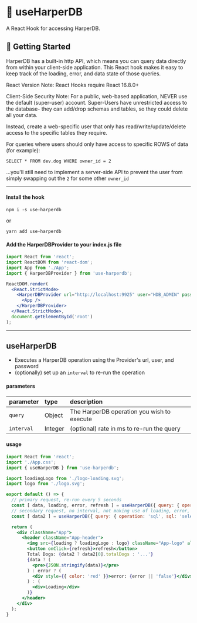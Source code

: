 # 🧰 useHarperDB

A React Hook for accessing HarperDB.

## 🚀 Getting Started

HarperDB has a built-in http API, which means you can query data directly from within your client-side application. This React hook makes it easy to keep track of the loading, error, and data state of those queries.

React Version Note: React Hooks require React 16.8.0+

Client-Side Security Note: For a public, web-based application, NEVER use the default (super-user) account. Super-Users have unrestricted access to the database- they can add/drop schemas and tables, so they could delete all your data.

Instead, create a web-specific user that only has read/write/update/delete access to the specific tables they require.

For queries where users should only have access to specific ROWS of data (for example):

`SELECT * FROM dev.dog WHERE owner_id = 2`

...you'll still need to implement a server-side API to prevent the user from simply swapping out the `2` for some other `owner_id`

---

#### Install the hook
```
npm i -s use-harperdb
```
or
```
yarn add use-harperdb
```

#### Add the HarperDBProvider to your index.js file
```jsx
import React from 'react';
import ReactDOM from 'react-dom';
import App from './App';
import { HarperDBProvider } from 'use-harperdb';

ReactDOM.render(
  <React.StrictMode>
    <HarperDBProvider url="http://localhost:9925" user="HDB_ADMIN" password="password">
      <App />
    </HarperDBProvider>
  </React.StrictMode>,
  document.getElementById('root')
);
```

---

## useHarperDB
- Executes a HarperDB operation using the Provider's url, user, and password
- (optionally) set up an `interval` to re-run the operation


#### parameters
| parameter | type | description |
|:---|:---|:---|
|`query` | Object | The HarperDB operation you wish to execute |
|`interval` | Integer | (optional) rate in ms to re-run the query |

#### usage
```jsx
import React from 'react';
import './App.css';
import { useHarperDB } from 'use-harperdb';

import loadingLogo from './logo-loading.svg';
import logo from './logo.svg';

export default () => {
  // primary request, re-run every 5 seconds
  const [ data, loading, error, refresh ] = useHarperDB({ query: { operation: 'sql', sql: 'select * from dev.dog' }, interval: 5000 });
  // secondary request, no interval, not making use of loading, error, or refresh
  const [ data2 ] = useHarperDB({ query: { operation: 'sql', sql: 'select count(*) as totalDogs from dev.dog' } });

  return (
    <div className="App">
      <header className="App-header">
        <img src={loading ? loadingLogo : logo} className="App-logo" alt="logo" />
        <button onClick={refresh}>refresh</button>
        Total Dogs: {data2 ? data2[0].totalDogs : '...'}
        {data ? (
          <pre>{JSON.stringify(data)}</pre>
        ) : error ? (
          <div style={{ color: 'red' }}>error: {error || 'false'}</div>
        ) : (
          <div>Loading</div>
        )}
      </header>
    </div>
  );
}
```
